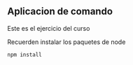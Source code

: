 ## Aplicacion de comando

Este es el ejercicio del curso

Recuerden instalar los paquetes de node

````
npm install
````